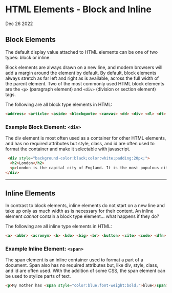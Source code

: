 # HTML Elements - Block and Inline
Dec 26 2022

## Block Elements

The default display value attached to HTML elements can be one of two types:
block or inline.

Block elements are always drawn on a new line, and modern browsers will add a margin around the element by default.  By default, block elements always stretch as far left and right as is available, across the full width of the parent element.  Two of the most commonly used HTML block elements are the ```<p>``` (paragraph element) and ```<div>``` (division or section element) tags.

The following are all block type elements in HTML:
```html
<address> <article> <aside> <blockquote> <canvas> <dd> <div> <dl> <dt> <fieldset> <figcaption> <figure> <footer> <form> <h1>-<h6> <header> <hr> <li> <main> <nav> <noscript> <ol> <p> <pre> <section> <table> <tfoot> <ul> <video> 
```

### Example Block Element: ```<div>```

The div element is most often used as a container for other HTML elements, and has no required attributes but style, class, and id are often used to format the container and make it selectable with javascript.

```html
 <div style="background-color:black;color:white;padding:20px;">
  <h2>London</h2>
  <p>London is the capital city of England. It is the most populous city in the United Kingdom, with a metropolitan area of over 13 million inhabitants.</p>
</div> 
```
***

## Inline Elements

In contrast to block elements, inline elements do not start on a new line and take up only as much width as is necessary for their content.  An inline element *cannot* contain a block type element... what happens if they do?

The following are all inline type elements in HTML:
```html
<a> <abbr> <acronym> <b> <bdo> <big> <br> <button> <cite> <code> <dfn> <em> <i> <img> <input> <kbd> <label> <map> <object> <output> <q> <samp> <script> <select> <small> <span> <strong> <sub> <sup> <textarea> <time> <tt> <var>
```

### Example Inline Element: ```<span>```

The span element is an inline container used to format a part of a document. Span also has no required attributes but, like div, style, class, and id are often used.  With the addition of some CSS, the span element can be used to stylize parts of text.

```html
<p>My mother has <span style="color:blue;font-weight:bold;">blue</span> eyes and my father has <span style="color:darkolivegreen;font-weight:bold;">dark green</span> eyes.</p>
```
